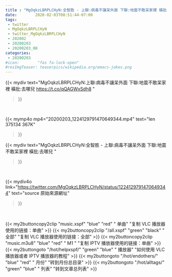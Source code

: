 ```yaml
---
title : "MgOqkzLBRPLCHyN:全智胜 - 上聯:病毒不讓呆外面 下聯:地震不敢呆家裡 橫批:去哪兒 "
date:        2020-02-03T08:51:44-07:00
tags:
 - twitter
 - MgOqkzLBRPLCHyN
 - twitter_MgOqkzLBRPLCHyN
 - 202002
 - 20200203
 - 20200203_08
categories:
 - 20200203
#icon:        "fas fa-lock-open"
#resImgTeaser: teaserpics/wikipedia.org/emacs-jokes.png
---
```


{{< mydiv text="MgOqkzLBRPLCHyN:上聯:病毒不讓呆外面 下聯:地震不敢呆家裡 橫批:去哪兒 https://t.co/qQAGWxSdh8 "
>}}
<br>


{{< mymp4o mp4="20200203_1224129791470649344.mp4"
text="len 375134    367K"
>}}


{{< mydiv text="MgOqkzLBRPLCHyN:全智胜 - 上聯:病毒不讓呆外面 下聯:地震不敢呆家裡 橫批:去哪兒 "
>}}
<br>

{{< mydiv4o link="https://twitter.com/MgOqkzLBRPLCHyN/status/1224129791470649344"
text="source 原始來源網址"
>}}


<br>



{{< my2buttoncopy2clip "music.xspf"        "blue"   "red"    " 单曲"  "复制 VLC 播放器使用的链接：单曲" >}} {{< my2buttoncopy2clip "/all.xspf"         "green"  "black"  " 全部"  "复制 VLC 播放器使用的链接：全部" >}} {{< my2buttoncopy2clip "music.m3u8"        "blue"   "red"    " M1 "    "复制 IPTV 播放器使用的链接：单曲" >}} {{< my2buttongoto      "/hot/helpxspf/"    "green"  "blue"   " 播放器" "如何使用 VLC 播放器或者 IPTV 播放器的教程" >}} {{< my2buttongoto      "/hot/endothers/"   "blue"   "red"    " 月份"   "转到月份总目录" >}} {{< my2buttongoto      "/hot/alltags/"     "green"  "blue"   " 列表"   "转到文章总列表" >}} 

